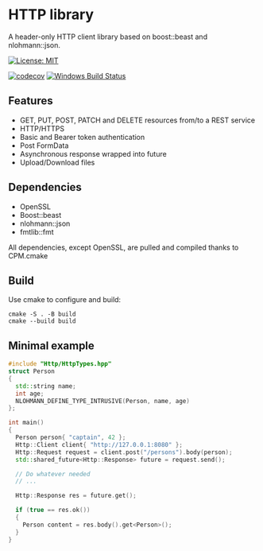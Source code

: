# HTTP library

A header-only HTTP client library based on boost::beast and nlohmann::json.

[![License: MIT](https://img.shields.io/badge/License-MIT-yellow.svg)](https://github.com/jfayot/Http/blob/main/LICENSE)

[![codecov](https://codecov.io/github/jfayot/Http/graph/badge.svg?token=5I11CHFIZI)](https://codecov.io/github/jfayot/Http)
[![Windows Build Status](https://github.com/jfayot/Http/actions/workflows/tests.yml/badge.svg)](https://github.com/jfayot/Http/actions/workflows/tests.yml)

## Features

*   GET, PUT, POST, PATCH and DELETE resources from/to a REST service
*   HTTP/HTTPS
*   Basic and Bearer token authentication
*   Post FormData
*   Asynchronous response wrapped into future
*   Upload/Download files

## Dependencies

*   OpenSSL
*   Boost::beast
*   nlohmann::json
*   fmtlib::fmt

All dependencies, except OpenSSL, are pulled and compiled thanks to CPM.cmake

## Build


Use cmake to configure and build:

```console
cmake -S . -B build
cmake --build build 
```

## Minimal example

```c++
#include "Http/HttpTypes.hpp"
struct Person
{
  std::string name;
  int age;
  NLOHMANN_DEFINE_TYPE_INTRUSIVE(Person, name, age)
};

int main()
{
  Person person{ "captain", 42 };
  Http::Client client{ "http://127.0.0.1:8080" };
  Http::Request request = client.post("/persons").body(person);
  std::shared_future<Http::Response> future = request.send();

  // Do whatever needed
  // ...

  Http::Response res = future.get();

  if (true == res.ok())
  {
    Person content = res.body().get<Person>();
  }
}
```
